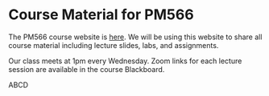 # Course Material for PM566

The PM566 course website is [here](https://elastic-khorana-70231e.netlify.app/). We will be using this website to share all course material including lecture slides, labs, and assignments.

Our class meets at 1pm every Wednesday. Zoom links for each lecture session are available in the course Blackboard.

ABCD


